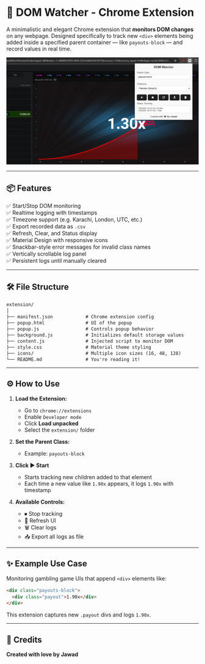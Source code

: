 # 🧩 DOM Watcher - Chrome Extension

A minimalistic and elegant Chrome extension that **monitors DOM changes** on any webpage. Designed specifically to track new `<div>` elements being added inside a specified parent container — like `payouts-block` — and record values in real time.

![DOM Watcher Screenshot](screenshots/image1.png)

---

## 📦 Features

✅ Start/Stop DOM monitoring  
✅ Realtime logging with timestamps  
✅ Timezone support (e.g. Karachi, London, UTC, etc.)  
✅ Export recorded data as `.csv`  
✅ Refresh, Clear, and Status display  
✅ Material Design with responsive icons  
✅ Snackbar-style error messages for invalid class names  
✅ Vertically scrollable log panel  
✅ Persistent logs until manually cleared

---

## 🛠 File Structure

```
extension/
│
├── manifest.json            # Chrome extension config
├── popup.html               # UI of the popup
├── popup.js                 # Controls popup behavior
├── background.js            # Initializes default storage values
├── content.js               # Injected script to monitor DOM
├── style.css                # Material theme styling
├── icons/                   # Multiple icon sizes (16, 48, 128)
└── README.md                # You're reading it!
```

---

## ⚙️ How to Use

1. **Load the Extension:**
   - Go to `chrome://extensions`
   - Enable `Developer mode`
   - Click **Load unpacked**
   - Select the `extension/` folder

2. **Set the Parent Class:**
   - Example: `payouts-block`

3. **Click ▶ Start**
   - Starts tracking new children added to that element
   - Each time a new value like `1.90x` appears, it logs `1.90x` with timestamp

4. **Available Controls:**
   - ⏹ Stop tracking
   - 🔁 Refresh UI
   - 🗑 Clear logs
   - 📥 Export all logs as file

---

## ✨ Example Use Case

Monitoring gambling game UIs that append `<div>` elements like:

```html
<div class="payouts-block">
  <div class="payout">1.90x</div>
</div>
```

This extension captures new `.payout` divs and logs `1.90x`.

---

## 🖤 Credits

**Created with love by Jawad**
